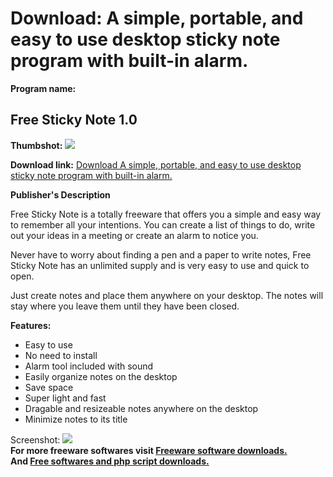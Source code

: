 # Download: A simple, portable, and easy to use desktop sticky note program with built-in alarm.

**Program name:**

## Free Sticky Note 1.0

  
**Thumbshot:** ![](http://www.freewarefiles.com/screenshot/free_sticky_note_1_md.jpg)   
  
**Download link:** [Download A simple, portable, and easy to use desktop sticky note program with built-in alarm.](http://freesoftwares.boysofts.com/Free-Sticky-Note_program_53356.html)  
  


**Publisher's Description**  
  


Free Sticky Note is a totally freeware that offers you a simple and easy way to remember all your intentions. You can create a list of things to do, write out your ideas in a meeting or create an alarm to notice you. 

Never have to worry about finding a pen and a paper to write notes, Free Sticky Note has an unlimited supply and is very easy to use and quick to open.

Just create notes and place them anywhere on your desktop. The notes will stay where you leave them until they have been closed.

**Features:**

  * Easy to use 
  * No need to install 
  * Alarm tool included with sound 
  * Easily organize notes on the desktop 
  * Save space 
  * Super light and fast 
  * Dragable and resizeable notes anywhere on the desktop 
  * Minimize notes to its title 

  
  
Screenshot: ![](http://www.freewarefiles.com/screenshot/free_sticky_note_1.jpg)   
**For more freeware softwares visit [Freeware software downloads.](http://freesoftwares.boysofts.com/)**   
**And [Free softwares and php script downloads.](http://www.boysofts.com/)**
